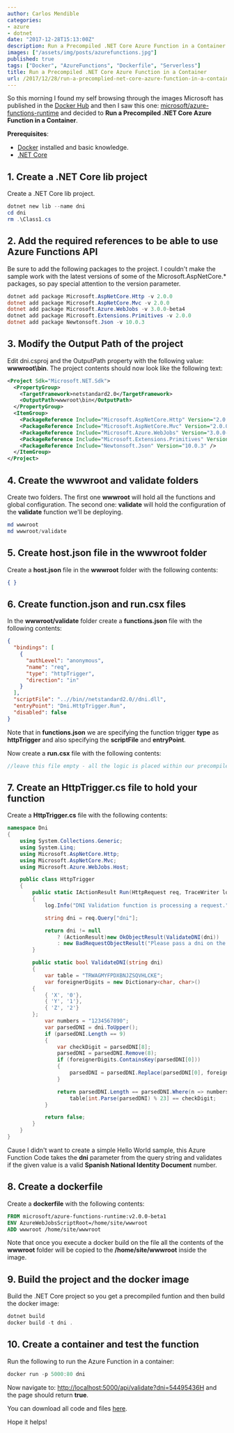 ```yaml
---
author: Carlos Mendible
categories:
- azure
- dotnet
date: "2017-12-28T15:13:00Z"
description: Run a Precompiled .NET Core Azure Function in a Container
images: ["/assets/img/posts/azurefunctions.jpg"]
published: true
tags: ["Docker", "AzureFunctions", "Dockerfile", "Serverless"]
title: Run a Precompiled .NET Core Azure Function in a Container
url: /2017/12/28/run-a-precomplied-net-core-azure-function-in-a-container/
---
```


So this morning I found my self browsing through the images Microsoft has published in the [Docker Hub](https://hub.docker.com/u/microsoft/) and then I saw this one: [microsoft/azure-functions-runtime](https://hub.docker.com/r/microsoft/azure-functions-runtime/) and decided to **Run a Precompiled .NET Core Azure Function in a Container**.

**Prerequisites**:

* [Docker](https://www.docker.com) installed and basic knowledge.
* [.NET Core](https://www.microsoft.com/net/download/)

## 1. Create a .NET Core lib project

Create a .NET Core lib project.

``` powershell
dotnet new lib --name dni
cd dni
rm .\Class1.cs
```

## 2. Add the required references to be able to use Azure Functions API

Be sure to add the following packages to the project. I couldn't make the sample work with the latest versions of some of the Microsoft.AspNetCore.* packages, so pay special attention to the version parameter.

``` powershell
dotnet add package Microsoft.AspNetCore.Http -v 2.0.0
dotnet add package Microsoft.AspNetCore.Mvc -v 2.0.0
dotnet add package Microsoft.Azure.WebJobs -v 3.0.0-beta4
dotnet add package Microsoft.Extensions.Primitives -v 2.0.0
dotnet add package Newtonsoft.Json -v 10.0.3
```

## 3. Modify the Output Path of the project

Edit dni.csproj and the OutputPath property with the following value: **wwwroot\bin**. The project contents should now look like the following text:

``` xml
<Project Sdk="Microsoft.NET.Sdk">
  <PropertyGroup>
    <TargetFramework>netstandard2.0</TargetFramework>
    <OutputPath>wwwroot\bin</OutputPath>
  </PropertyGroup>
  <ItemGroup>
    <PackageReference Include="Microsoft.AspNetCore.Http" Version="2.0.0" />
    <PackageReference Include="Microsoft.AspNetCore.Mvc" Version="2.0.0" />
    <PackageReference Include="Microsoft.Azure.WebJobs" Version="3.0.0-beta4" />
    <PackageReference Include="Microsoft.Extensions.Primitives" Version="2.0.0" />
    <PackageReference Include="Newtonsoft.Json" Version="10.0.3" />
  </ItemGroup>
</Project>
```

## 4. Create the wwwroot and validate folders

Create two folders. The first one **wwwroot** will hold all the functions and global configuration. The second one: **validate** will hold the configuration of the **validate** function we'll be deploying.

``` powershell
md wwwroot
md wwwroot/validate
```

## 5. Create host.json file in the wwwroot folder

Create a **host.json** file in the **wwwroot** folder with the following contents:

``` json
{ }
```

## 6. Create function.json and run.csx files

In the **wwwroot/validate** folder create a **functions.json** file with the following contents:

``` json
{
  "bindings": [
    {
      "authLevel": "anonymous",
      "name": "req",
      "type": "httpTrigger",
      "direction": "in"
    }
  ],
  "scriptFile": "..//bin//netstandard2.0//dni.dll",
  "entryPoint": "Dni.HttpTrigger.Run",
  "disabled": false
}
```

Note that in **functions.json** we are specifying the function trigger **type** as **httpTrigger** and also specifying the **scriptFile** and **entryPoint**.

Now create a **run.csx** file with the following contents:

``` csharp
//leave this file empty - all the logic is placed within our precompiled function
```

## 7. Create an HttpTrigger.cs file to hold your function

Create a **HttpTrigger.cs** file with the following contents:

``` csharp
namespace Dni
{
    using System.Collections.Generic;
    using System.Linq;
    using Microsoft.AspNetCore.Http;
    using Microsoft.AspNetCore.Mvc;
    using Microsoft.Azure.WebJobs.Host;

    public class HttpTrigger
    {
        public static IActionResult Run(HttpRequest req, TraceWriter log)
        {
            log.Info("DNI Validation function is processing a request.");

            string dni = req.Query["dni"];

            return dni != null
                ? (ActionResult)new OkObjectResult(ValidateDNI(dni))
                : new BadRequestObjectResult("Please pass a dni on the query string");
        }

        public static bool ValidateDNI(string dni)
        {
            var table = "TRWAGMYFPDXBNJZSQVHLCKE";
            var foreignerDigits = new Dictionary<char, char>()
        {
            { 'X', '0'},
            { 'Y', '1'},
            { 'Z', '2'}
        };
            var numbers = "1234567890";
            var parsedDNI = dni.ToUpper();
            if (parsedDNI.Length == 9)
            {
                var checkDigit = parsedDNI[8];
                parsedDNI = parsedDNI.Remove(8);
                if (foreignerDigits.ContainsKey(parsedDNI[0]))
                {
                    parsedDNI = parsedDNI.Replace(parsedDNI[0], foreignerDigits[parsedDNI[0]]);
                }

                return parsedDNI.Length == parsedDNI.Where(n => numbers.Contains(n)).Count() &&
                    table[int.Parse(parsedDNI) % 23] == checkDigit;
            }

            return false;
        }
    }
}
```

Cause I didn't want to create a simple Hello World sample, this Azure Function Code takes the **dni** parameter from the query string and validates if the given value is a valid **Spanish National Identity Document** number.

## 8. Create a dockerfile

Create a **dockerfile** with the following contents:

``` dockerfile
FROM microsoft/azure-functions-runtime:v2.0.0-beta1
ENV AzureWebJobsScriptRoot=/home/site/wwwroot
ADD wwwroot /home/site/wwwroot
```

Note that once you execute a docker build on the file all the contents of the **wwwroot** folder will be copied to the **/home/site/wwwroot** inside the image.

## 9. Build the project and the docker image

Build the .NET Core project so you get a precompiled funtion and then build the docker image:

``` powershell
dotnet build
docker build -t dni .
```

## 10. Create a container and test the function

Run the following to run the Azure Function in a container:

``` powershell
docker run -p 5000:80 dni
```

Now navigate to: [http://localhost:5000/api/validate?dni=54495436H](http://localhost:5000/api/validate?dni=54495436H) and the page should return **true**.

You can download all code and files [here](https://github.com/cmendible/dotnetcore.samples/tree/main/azure.function.docker).

Hope it helps!